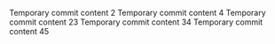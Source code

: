 Temporary commit content 2
Temporary commit content 4
Temporary commit content 23
Temporary commit content 34
Temporary commit content 45
